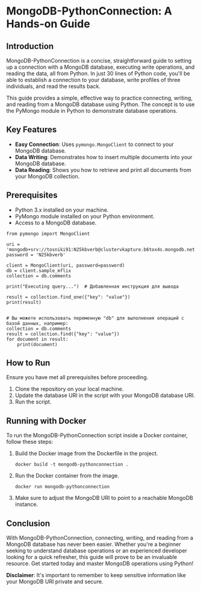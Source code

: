 
# MongoDB-PythonConnection: A Hands-on Guide

## Introduction
MongoDB-PythonConnection is a concise, straightforward guide to setting up a connection with a MongoDB database, executing write operations, and reading the data, all from Python. In just 30 lines of Python code, you'll be able to establish a connection to your database, write profiles of three individuals, and read the results back.

This guide provides a simple, effective way to practice connecting, writing, and reading from a MongoDB database using Python. The concept is to use the PyMongo module in Python to demonstrate database operations.

## Key Features
* **Easy Connection**: Uses `pymongo.MongoClient` to connect to your MongoDB database.
* **Data Writing**: Demonstrates how to insert multiple documents into your MongoDB database.
* **Data Reading**: Shows you how to retrieve and print all documents from your MongoDB collection.

## Prerequisites
* Python 3.x installed on your machine.
* PyMongo module installed on your Python environment.
* Access to a MongoDB database.


```
from pymongo import MongoClient

uri = 'mongodb+srv://tosniki91:N25kbverb@clustervkapture.b6tox4s.mongodb.net'
password = 'N25kbverb'

client = MongoClient(uri, password=password)
db = client.sample_mflix
collection = db.comments

print("Executing query...")  # Добавленная инструкция для вывода

result = collection.find_one({"key": "value"})
print(result)


# Вы можете использовать переменную "db" для выполнения операций с базой данных, например:
collection = db.comments
result = collection.find({"key": "value"})
for document in result:
    print(document)
```

## How to Run
Ensure you have met all prerequisites before proceeding. 

1. Clone the repository on your local machine.
2. Update the database URI in the script with your MongoDB database URI.
3. Run the script.

## Running with Docker
To run the MongoDB-PythonConnection script inside a Docker container, follow these steps:

1. Build the Docker image from the Dockerfile in the project.
   ```
   docker build -t mongodb-pythonconnection .
   ```
2. Run the Docker container from the image.
   ```
   docker run mongodb-pythonconnection
   ```
3. Make sure to adjust the MongoDB URI to point to a reachable MongoDB instance.

## Conclusion
With MongoDB-PythonConnection, connecting, writing, and reading from a MongoDB database has never been easier. Whether you're a beginner seeking to understand database operations or an experienced developer looking for a quick refresher, this guide will prove to be an invaluable resource. Get started today and master MongoDB operations using Python!

**Disclaimer**: It's important to remember to keep sensitive information like your MongoDB URI private and secure.
